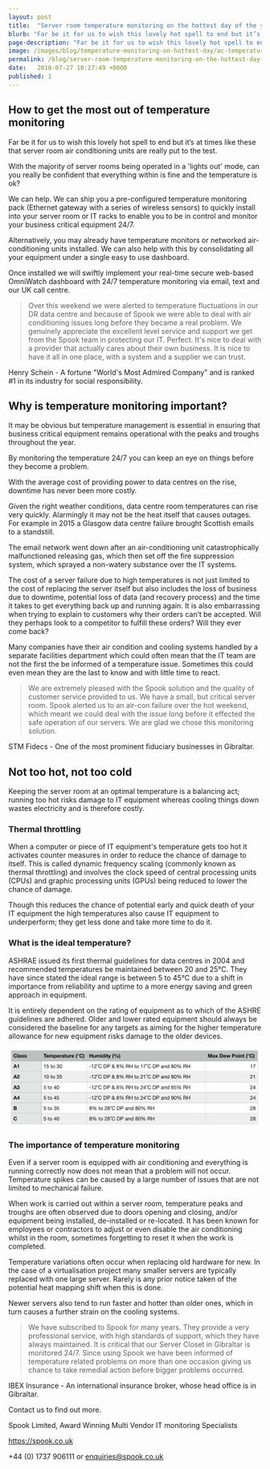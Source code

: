 ```yaml
---
layout: post
title:  "Server room temperature monitoring on the hottest day of the year"
blurb: "Far be it for us to wish this lovely hot spell to end but it’s at times like these that server room air conditioning units are really put to the test."
page-description: "Far be it for us to wish this lovely hot spell to end but it’s at times like these that server room air conditioning units are really put to the test."
image: /images/blog/temperature-monitoring-on-hottest-day/ac-temperature-monitoring.jpeg
permalink: /blog/server-room-temperature-monitoring-on-the-hottest-day-of-the-year/
date:   2018-07-27 10:27:49 +0000
published: 1
---
```


## How to get the most out of temperature monitoring

Far be it for us to wish this lovely hot spell to end but it’s at times like these that server room air conditioning units are really put to the test.

With the majority of server rooms being operated in a 'lights out' mode, can you really be confident that everything within is fine and the temperature is ok?

We can help. We can ship you a pre-configured temperature monitoring pack (Ethernet gateway with a series of wireless sensors) to quickly install into your server room or IT racks to enable you to be in control and monitor your business critical equipment 24/7.

Alternatively, you may already have temperature monitors or networked air-conditioning units installed. We can also help with this by consolidating all your equipment under a single easy to use dashboard.

Once installed we will swiftly implement your real-time secure web-based OmniWatch dashboard with 24/7 temperature monitoring via email, text and our UK call centre.

>Over this weekend we were alerted to temperature fluctuations in our DR data centre and because of Spook we were able to deal with air conditioning issues long before they became a real problem. We genuinely appreciate the excellent level service and support we get from the Spook team in protecting our IT. Perfect. It's nice to deal with a provider that actually cares about their own business. It is nice to have it all in one place, with a system and a supplier we can trust.

Henry Schein - A fortune "World's Most Admired Company" and is ranked #1 in its industry for social responsibility.

## Why is temperature monitoring important?
It may be obvious but temperature management is essential in ensuring that business critical equipment remains operational with the peaks and troughs throughout the year.

By monitoring the temperature 24/7 you can keep an eye on things before they become a problem.

With the average cost of providing power to data centres on the rise, downtime has never been more costly.

Given the right weather conditions, data centre room temperatures can rise very quickly. Alarmingly it may not be the heat itself that causes outages. For example in 2015 a Glasgow data centre failure brought Scottish emails to a standstill.

The email network went down after an air-conditioning unit catastrophically malfunctioned releasing gas, which then set off the fire suppression system, which sprayed a non-watery substance over the IT systems.

The cost of a server failure due to high temperatures is not just limited to the cost of replacing the server itself but also includes the loss of business due to downtime, potential loss of data (and recovery process) and the time it takes to get everything back up and running again. It is also embarrassing when trying to explain to customers why their orders can’t be accepted. Will they perhaps look to a competitor to fulfill these orders? Will they ever come back?

Many companies have their air condition and cooling systems handled by a separate facilities department which could often mean that the IT team are not the first the be informed of a temperature issue. Sometimes this could even mean they are the last to know and with little time to react.

> We are extremely pleased with the Spook solution and the quality of customer service provided to us. We have a small, but critical server room. Spook alerted us to an air-con failure over the hot weekend, which meant we could deal with the issue long before it effected the safe operation of our servers. We are glad we chose this monitoring solution.

STM Fidecs - One of the most prominent fiduciary businesses in Gibraltar.

## Not too hot, not too cold

Keeping the server room at an optimal temperature is a balancing act; running too hot risks damage to IT equipment whereas cooling things down wastes electricity and is therefore costly.

### Thermal throttling

When a computer or piece of IT equipment's temperature gets too hot it activates counter measures in order to reduce the chance of damage to itself. This is called dynamic frequency scaling (commonly known as thermal throttling) and involves the clock speed of central processing units (CPUs) and graphic processing units (GPUs) being reduced to lower the chance of damage.

Though this reduces the chance of potential early and quick death of your IT equipment the high temperatures also cause IT equipment to underperform; they get less done and take more time to do it.

### What is the ideal temperature?

ASHRAE issued its first thermal guidelines for data centres in 2004 and recommended temperatures be maintained between 20 and 25°C. They have since stated the ideal range is between 5 to 45°C due to a shift in importance from reliability and uptime to a more energy saving and green approach in equipment. 

It is entirely dependent on the rating of equipment as to which of the ASHRE guidelines are adhered.  Older and lower rated equipment should always be considered the baseline for any targets as aiming for the higher temperature allowance for new equipment risks damage to the older devices.

![Server room temperature monitoring](/images/blog/temperature-monitoring-on-hottest-day/server-room-temperature-guidelines.png)

### The importance of temperature monitoring
Even if a server room is equipped with air conditioning and everything is running correctly now does not mean that a problem will not occur. Temperature spikes can be caused by a large number of issues that are not limited to mechanical failure.

When work is carried out within a server room, temperature peaks and troughs are often observed due to doors opening and closing, and/or equipment being installed, de-installed or re-located. It has been known for employees or contractors to adjust or even disable the air conditioning whilst in the room, sometimes forgetting to reset it when the work is completed.

Temperature variations often occur when replacing old hardware for new.  In the case of a virtualisation project many smaller servers are typically replaced with one large server.  Rarely is any prior notice taken of the potential heat mapping shift when this is done.

Newer servers also tend to run faster and hotter than older ones, which in turn causes a further strain on the cooling systems.

>We have subscribed to Spook for many years. They provide a very professional service, with high standards of support, which they have always maintained. It is critical that our Server Closet in Gibraltar is monitored 24/7. Since using Spook we have been informed of temperature related problems on more than one occasion giving us chance to take remedial action before bigger problems occurred.

IBEX Insurance - An international insurance broker, whose head office is in Gibraltar.

Contact us to find out more.

Spook Limited, Award Winning Multi Vendor IT monitoring Specialists

https://spook.co.uk

+44 (0) 1737 906111 or enquiries@spook.co.uk
